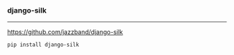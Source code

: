 ### django-silk
---
https://github.com/jazzband/django-silk

```sh
pip install django-silk
```

```
```

```
```


